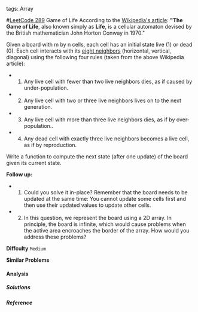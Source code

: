 tags: Array

#[LeetCode 289] Game of Life
According to the [Wikipedia's article](https://en.wikipedia.org/wiki/Conway%27s_Game_of_Life): **"The Game of Life**, also known simply as **Life**, is a cellular automaton devised by the British mathematician John Horton Conway in 1970."

Given a board with m by n cells, each cell has an initial state live (1) or dead (0). 
Each cell interacts with its [eight neighbors](https://en.wikipedia.org/wiki/Moore_neighborhood) 
(horizontal, vertical, diagonal) using the following four rules (taken from the above Wikipedia article):

 * 1. Any live cell with fewer than two live neighbors dies, as if caused by under-population.
 * 2. Any live cell with two or three live neighbors lives on to the next generation.
 * 3. Any live cell with more than three live neighbors dies, as if by over-population..
 * 4. Any dead cell with exactly three live neighbors becomes a live cell, as if by reproduction.

Write a function to compute the next state (after one update) of the board given its current state.

**Follow up:**  
 * 1. Could you solve it in-place? Remember that the board needs to be updated at the same time: You cannot update some cells first and then use their updated values to update other cells.
 * 2. In this question, we represent the board using a 2D array. In principle, the board is infinite, which would cause problems when the active area encroaches the border of the array. How would you address these problems?


**Diffculty**
`Medium`

**Similar Problems**


#### Analysis


##### Solutions


##### Reference

[LeetCode 289]:https://leetcode.com/problems/game-of-life

